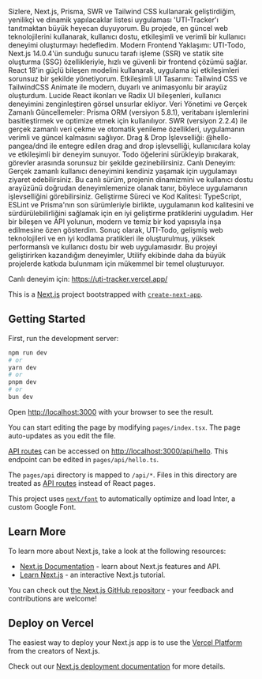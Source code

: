 Sizlere, Next.js, Prisma, SWR ve Tailwind CSS kullanarak geliştirdiğim, yenilikçi ve dinamik yapılacaklar listesi uygulaması 'UTI-Tracker'ı tanıtmaktan büyük heyecan duyuyorum. Bu projede, en güncel web teknolojilerini kullanarak, kullanıcı dostu, etkileşimli ve verimli bir kullanıcı deneyimi oluşturmayı hedefledim.
Modern Frontend Yaklaşımı: UTI-Todo, Next.js 14.0.4'ün sunduğu sunucu tarafı işleme (SSR) ve statik site oluşturma (SSG) özellikleriyle, hızlı ve güvenli bir frontend çözümü sağlar. React 18'in güçlü bileşen modelini kullanarak, uygulama içi etkileşimleri sorunsuz bir şekilde yönetiyorum.
Etkileşimli UI Tasarımı: Tailwind CSS ve TailwindCSS Animate ile modern, duyarlı ve animasyonlu bir arayüz oluşturdum. Lucide React ikonları ve Radix UI bileşenleri, kullanıcı deneyimini zenginleştiren görsel unsurlar ekliyor.
Veri Yönetimi ve Gerçek Zamanlı Güncellemeler: Prisma ORM (versiyon 5.8.1), veritabanı işlemlerini basitleştirmek ve optimize etmek için kullanılıyor. SWR (versiyon 2.2.4) ile gerçek zamanlı veri çekme ve otomatik yenileme özellikleri, uygulamanın verimli ve güncel kalmasını sağlıyor.
Drag & Drop İşlevselliği: @hello-pangea/dnd ile entegre edilen drag and drop işlevselliği, kullanıcılara kolay ve etkileşimli bir deneyim sunuyor. Todo öğelerini sürükleyip bırakarak, görevler arasında sorunsuz bir şekilde gezinebilirsiniz.
Canlı Deneyim: Gerçek zamanlı kullanıcı deneyimini kendiniz yaşamak için uygulamayı ziyaret edebilirsiniz. Bu canlı sürüm, projenin dinamizmini ve kullanıcı dostu arayüzünü doğrudan deneyimlemenize olanak tanır, böylece uygulamanın işlevselliğini  görebilirsiniz.
Geliştirme Süreci ve Kod Kalitesi: TypeScript, ESLint ve Prisma'nın son sürümleriyle birlikte, uygulamanın kod kalitesini ve sürdürülebilirliğini sağlamak için en iyi geliştirme pratiklerini uyguladım. Her bir bileşen ve API yolunun, modern ve temiz bir kod yapısıyla inşa edilmesine özen gösterdim.
Sonuç olarak, UTI-Todo, gelişmiş web teknolojileri ve en iyi kodlama pratikleri ile oluşturulmuş, yüksek performanslı ve kullanıcı dostu bir web uygulamasıdır. Bu projeyi geliştirirken kazandığım deneyimler, Utilify ekibinde daha da büyük projelerde katkıda bulunmam için mükemmel bir temel oluşturuyor.

Canlı deneyim için: https://uti-tracker.vercel.app/










This is a [Next.js](https://nextjs.org/) project bootstrapped with [`create-next-app`](https://github.com/vercel/next.js/tree/canary/packages/create-next-app).

## Getting Started

First, run the development server:

```bash
npm run dev
# or
yarn dev
# or
pnpm dev
# or
bun dev
```

Open [http://localhost:3000](http://localhost:3000) with your browser to see the result.

You can start editing the page by modifying `pages/index.tsx`. The page auto-updates as you edit the file.

[API routes](https://nextjs.org/docs/api-routes/introduction) can be accessed on [http://localhost:3000/api/hello](http://localhost:3000/api/hello). This endpoint can be edited in `pages/api/hello.ts`.

The `pages/api` directory is mapped to `/api/*`. Files in this directory are treated as [API routes](https://nextjs.org/docs/api-routes/introduction) instead of React pages.

This project uses [`next/font`](https://nextjs.org/docs/basic-features/font-optimization) to automatically optimize and load Inter, a custom Google Font.

## Learn More

To learn more about Next.js, take a look at the following resources:

- [Next.js Documentation](https://nextjs.org/docs) - learn about Next.js features and API.
- [Learn Next.js](https://nextjs.org/learn) - an interactive Next.js tutorial.

You can check out [the Next.js GitHub repository](https://github.com/vercel/next.js/) - your feedback and contributions are welcome!

## Deploy on Vercel

The easiest way to deploy your Next.js app is to use the [Vercel Platform](https://vercel.com/new?utm_medium=default-template&filter=next.js&utm_source=create-next-app&utm_campaign=create-next-app-readme) from the creators of Next.js.

Check out our [Next.js deployment documentation](https://nextjs.org/docs/deployment) for more details.
